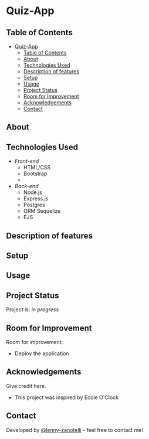 # Quiz-App

## Table of Contents
- [Quiz-App](#quiz-app)
  - [Table of Contents](#table-of-contents)
  - [About](#about)
  - [Technologies Used](#technologies-used)
  - [Description of features](#description-of-features)
  - [Setup](#setup)
  - [Usage](#usage)
  - [Project Status](#project-status)
  - [Room for Improvement](#room-for-improvement)
  - [Acknowledgements](#acknowledgements)
  - [Contact](#contact)



## About



## Technologies Used

- *Front-end*
  - HTML/CSS
  - Bootstrap
  - 
- *Back-end*
  - Node.js
  - Express.js
  - Postgres
  - ORM Sequelize
  - EJS
  
## Description of features




## Setup

## Usage

## Project Status
Project is: _in progress_

## Room for Improvement

Room for improvement:
- Deploy the application

## Acknowledgements
Give credit here.
- This project was inspired by Ecole O'Clock


## Contact
Developed by [@lenny-zanotelli](https://www.linkedin.com/in/lenny-zanotelli/) - feel free to contact me!


